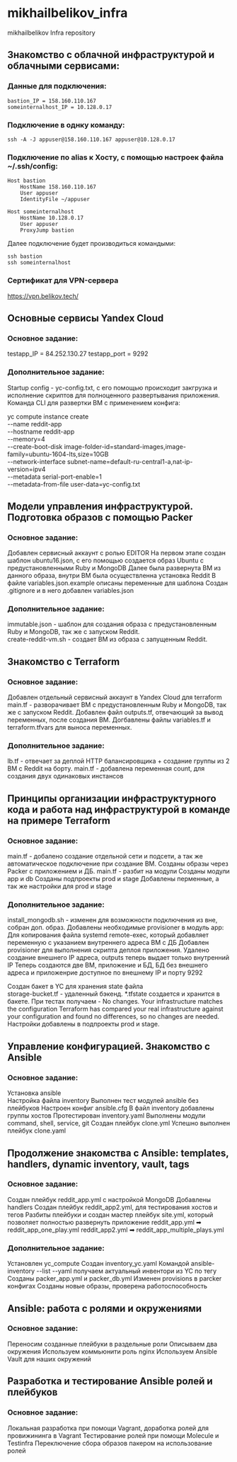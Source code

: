 # mikhailbelikov_infra
mikhailbelikov Infra repository


## Знакомство с облачной инфраструктурой и облачными сервисами:
### Данные для подключения:
```
bastion_IP = 158.160.110.167
someinternalhost_IP = 10.128.0.17
```

### Подключение в однку команду:
```
ssh -A -J appuser@158.160.110.167 appuser@10.128.0.17
```
### Подключение по alias к Хосту, с помощью настроек файла ~/.ssh/config:
```
Host bastion
    HostName 158.160.110.167
    User appuser
    IdentityFile ~/appuser

Host someinternalhost
    HostName 10.128.0.17
    User appuser
    ProxyJump bastion
```
Далее подключение будет производиться командыми:
```
ssh bastion
ssh someinternalhost
```
### Сертификат для VPN-сервера
https://vpn.belikov.tech/


## Основные сервисы Yandex Cloud

### Основное задание:
testapp_IP = 84.252.130.27 
testapp_port = 9292 

### Дополнительное задание:
Startup config - yc-config.txt, с его помощью происходит закгрузка и исполнение скриптов для полноценного развертывания приложения.
Команда CLI для развертки ВМ с применением конфига:

yc compute instance create \
  --name reddit-app \
  --hostname reddit-app \
  --memory=4 \
  --create-boot-disk image-folder-id=standard-images,image-family=ubuntu-1604-lts,size=10GB \
  --network-interface subnet-name=default-ru-central1-a,nat-ip-version=ipv4 \
  --metadata serial-port-enable=1 \
  --metadata-from-file user-data=yc-config.txt


## Модели управления инфраструктурой. Подготовка образов с помощью Packer   

### Основное задание:  
Добавлен сервисный аккаунт с ролью EDITOR
На первом этапе создан шаблон ubuntu16.json, с его помощью создается образ Ubuntu с предустановленными Ruby и MongoDB
Далее была развернута ВМ из данного образа, внутри ВМ была осуществленна установка Reddit
В файле variables.json.example описаны переменные для шаблона
Создан .gitignore и в него добавлен variables.json

### Дополнительное задание:
immutable.json - шаблон для создания образа с предустановленным Ruby и MongoDB, так же с запуском Reddit.  
create-reddit-vm.sh - создает ВМ из образа с запущенным Reddit.


## Знакомство с Terraform

### Основное задание:
Добавлен отдельный сервисный аккаунт в Yandex Cloud для terraform
main.tf - разворачивает ВМ с предустановленным Ruby и MongoDB, так же с запуском Reddit.
Добавлен файл outputs.tf, отвечающий за вывод переменных, после создания ВМ.
Догбавлены файлы variables.tf и terraform.tfvars для выноса переменных.
### Дополнительное задание:
lb.tf - отвечает за деплой HTTP балансировщика + создание группы из 2 ВМ с Reddit на борту.
main.tf - добавлена переменная count, для создания двух одинаковых инстансов


## Принципы организации инфраструктурного кода и работа над инфраструктурой в команде на примере Terraform  

### Основное задание:  
main.tf - добалено создание отдельной сети и подсети, а так же автоматическое подключение при создание ВМ.
Созданы образы через Packer с приложением и ДБ.
main.tf - разбит на модули
Созданы модули app и db
Созданы подпроекты prod и stage
Добавлены перменные, а так же настройки для prod и stage

### Дополнительное задание:  
install_mongodb.sh - изменен для возможности подключения из вне, собран доп. образ.
Добавлены необходимые provisioner в модуль app:
Для копирования файла systemd
remote-exec, который добавляет переменную с указанием внутреннего адреса ВМ с ДБ
Добавлен provisioner для выполнения скрипта деплоя приложения.
Удалено создание внешнего IP адреса, outputs теперь выдает только внутренний IP
Теперь создаются две ВМ, приложение и БД, БД без внешнего адреса и приложенрие доступное по внешнему IP и порту 9292

Создан бакет в YC для хранения state файла  
storage-bucket.tf - удаленный бэкенд.
*.tfstate создается и хранится в бакете.
При тестах получаем - No changes. Your infrastructure matches the configuration Terraform has compared your real infrastructure against your configuration and found no differences, so no changes are needed.
Настройки добавлены в подпроекты prod и stage.

## Управление конфигурацией. Знакомство с Ansible 

### Основное задание:  
Установка ansible  
Настройка файла inventory
Выполнен тест модулей ansible без плейбуков
Настроен конфиг ansible.cfg 
В файл inventory добавлены группы хостов
Протестирован inventory.yaml
Выполнены модули command, shell, service, git 
Создан плейбук clone.yml
Успешно выполнен плейбук clone.yaml
 
## Продолжение знакомства с Ansible: templates, handlers, dynamic inventory, vault, tags  

### Основное задание:  
Создан плейбук reddit_app.yml с настройкой MongoDB
Добавлены handlers
Создан плейбук reddit_app2.yml, для тестирования хостов и тегов
Разбиты плейбуки и создан мастер плейбук site.yml, который позволяет полностью развернуть приложение
reddit_app.yml ➡ reddit_app_one_play.yml
reddit_app2.yml ➡ reddit_app_multiple_plays.yml

### Дополнительное задание: 
Установлен yc_compute
Создан inventory_yc.yaml
Командой ansible-inventory --list --yaml получаем актуальный инвентори из YC по тегу
Созданы packer_app.yml и packer_db.yml
Изменен provisions в parcker конфигах
Созданы новые образы, проверена работоспособность

## Ansible: работа с ролями и окружениями

### Основное задание:
Переносим созданные плейбуки в раздельные роли
Описываем два окружения
Используем коммьюнити роль nginx
Используем Ansible Vault для наших окружений

## Разработка и тестирование Ansible ролей и плейбуков

### Основное задание:
Локальная разработка при помощи Vagrant, доработка ролей для провижининга в Vagrant
Тестирование ролей при помощи Molecule и Testinfra
Переключение сбора образов пакером на использование ролей 

